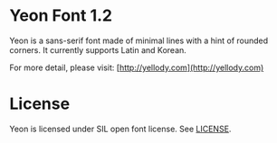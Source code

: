 Yeon Font 1.2
=============

Yeon is a sans-serif font made of minimal lines with a hint of rounded corners. It currently supports Latin and Korean.

For more detail, please visit: [http://yellody.com](http://yellody.com)


License
=======

Yeon is licensed under SIL open font license. See [LICENSE](LICENSE).
